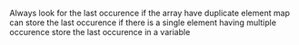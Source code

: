 Always  look for the last occurence if the array have duplicate element
map can store the last occurence
if there is a single element having multiple occurence store the last occurence in a variable